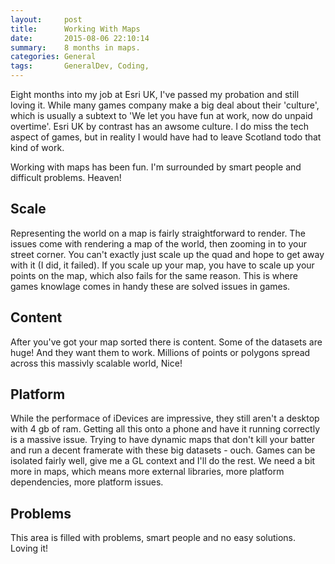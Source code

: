 ```yaml
---
layout:     post
title:      Working With Maps
date:       2015-08-06 22:10:14
summary:    8 months in maps.
categories: General
tags:       GeneralDev, Coding,
---
```



Eight months into my job at Esri UK, I've passed my probation and still loving it. While many games company make a big deal about their 'culture', which is usually a subtext to 'We let you have fun at work, now do unpaid overtime'. Esri UK by contrast has an awsome culture. I do miss the tech aspect of games, but in reality I would have had to leave Scotland todo that kind of work.

Working with maps has been fun. I'm surrounded by smart people and difficult problems. Heaven!



## Scale

Representing the world on a map is fairly straightforward to render. The issues come with rendering a map of the world, then zooming in to your street corner. You can't exactly just scale up the quad and hope to get away with it (I did, it failed). If you scale up your map, you have to scale up your points on the map, which also fails for the same reason. This is where games knowlage comes in handy these are solved issues in games.



## Content

After you've got your map sorted there is content. Some of the datasets are huge! And they want them to work. Millions of points or polygons spread across this massivly scalable world, Nice!



## Platform

While the performace of iDevices are impressive, they still aren't a desktop with 4 gb of ram. Getting all this onto a phone and have it running correctly is a massive issue. Trying to have dynamic maps that don't kill your batter and run a decent framerate with these big datasets - ouch. Games can be isolated fairly well, give me a GL context and I'll do the rest. We need a bit more in maps, which means more external libraries, more platform dependencies, more platform issues.



## Problems

This area is filled with problems, smart people and no easy solutions. Loving it!


